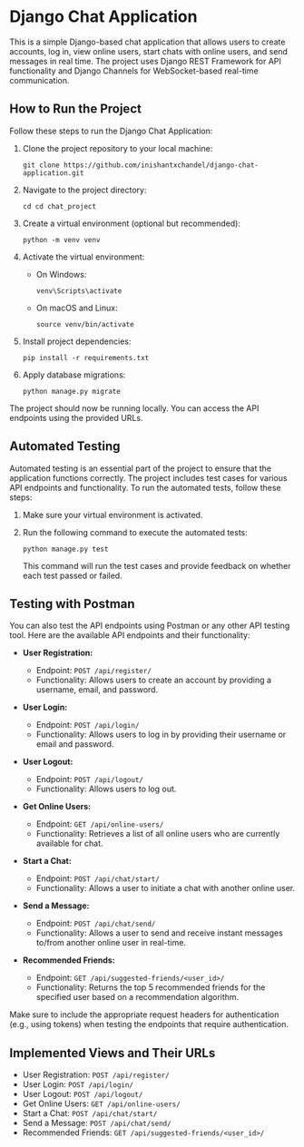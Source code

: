 
# Django Chat Application

This is a simple Django-based chat application that allows users to create accounts, log in, view online users, start chats with online users, and send messages in real time. The project uses Django REST Framework for API functionality and Django Channels for WebSocket-based real-time communication.

## How to Run the Project

Follow these steps to run the Django Chat Application:

1. Clone the project repository to your local machine:

   ``` shell
   git clone https://github.com/inishantxchandel/django-chat-application.git
   ```

2. Navigate to the project directory:

   ``` shell
   cd cd chat_project
   ```

3. Create a virtual environment (optional but recommended):

   ```shell
   python -m venv venv
   ```

4. Activate the virtual environment:

   - On Windows:

     ``` shell
     venv\Scripts\activate
     ```

   - On macOS and Linux:

     ``` shell
     source venv/bin/activate
     ```

5. Install project dependencies:

   ```shell
   pip install -r requirements.txt
   ```

6. Apply database migrations:

   ```shell
   python manage.py migrate
   ```

The project should now be running locally. You can access the API endpoints using the provided URLs.

## Automated Testing

Automated testing is an essential part of the project to ensure that the application functions correctly. The project includes test cases for various API endpoints and functionality. To run the automated tests, follow these steps:

1. Make sure your virtual environment is activated.

2. Run the following command to execute the automated tests:

   ```shell
   python manage.py test
   ```

   This command will run the test cases and provide feedback on whether each test passed or failed.

## Testing with Postman

You can also test the API endpoints using Postman or any other API testing tool. Here are the available API endpoints and their functionality:

- **User Registration:**

  - Endpoint: `POST /api/register/`
  - Functionality: Allows users to create an account by providing a username, email, and password.

- **User Login:**

  - Endpoint: `POST /api/login/`
  - Functionality: Allows users to log in by providing their username or email and password.

- **User Logout:**

  - Endpoint: `POST /api/logout/`
  - Functionality: Allows users to log out.

- **Get Online Users:**

  - Endpoint: `GET /api/online-users/`
  - Functionality: Retrieves a list of all online users who are currently available for chat.

- **Start a Chat:**

  - Endpoint: `POST /api/chat/start/`
  - Functionality: Allows a user to initiate a chat with another online user.

- **Send a Message:**

  - Endpoint: `POST /api/chat/send/`
  - Functionality: Allows a user to send and receive instant messages to/from another online user in real-time.

- **Recommended Friends:**

  - Endpoint: `GET /api/suggested-friends/<user_id>/`
  - Functionality: Returns the top 5 recommended friends for the specified user based on a recommendation algorithm.

Make sure to include the appropriate request headers for authentication (e.g., using tokens) when testing the endpoints that require authentication.

## Implemented Views and Their URLs

- User Registration: `POST /api/register/`
- User Login: `POST /api/login/`
- User Logout: `POST /api/logout/`
- Get Online Users: `GET /api/online-users/`
- Start a Chat: `POST /api/chat/start/`
- Send a Message: `POST /api/chat/send/`
- Recommended Friends: `GET /api/suggested-friends/<user_id>/`
